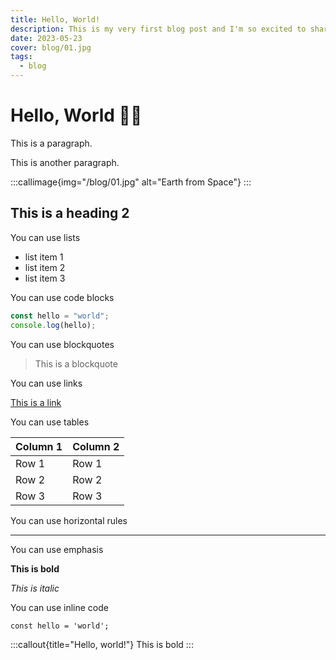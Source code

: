 ```yaml
---
title: Hello, World!
description: This is my very first blog post and I'm so excited to share it with you!
date: 2023-05-23
cover: blog/01.jpg
tags:
  - blog
---
```


# Hello, World 👋🏻

This is a paragraph.

This is another paragraph.

:::callimage{img="/blog/01.jpg" alt="Earth from Space"}
:::

## This is a heading 2

You can use lists

- list item 1
- list item 2
- list item 3

You can use code blocks

```js
const hello = "world";
console.log(hello);
```

You can use blockquotes

> This is a blockquote

You can use links

[This is a link](https://www.google.com)

You can use tables

| Column 1 | Column 2 |
| -------- | -------- |
| Row 1    | Row 1    |
| Row 2    | Row 2    |
| Row 3    | Row 3    |

You can use horizontal rules

---

You can use emphasis

**This is bold**

_This is italic_

You can use inline code

`const hello = 'world';`

:::callout{title="Hello, world!"}
This is bold
:::